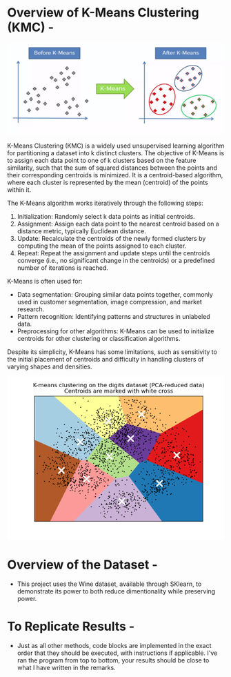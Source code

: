 # Overview of K-Means Clustering (KMC) - 

![KMC pic 1](./kmc_pic1.png)

K-Means Clustering (KMC) is a widely used unsupervised learning algorithm for partitioning a dataset into k distinct clusters. The objective of K-Means is to assign each data point to one of k clusters based on the feature similarity, such that the sum of squared distances between the points and their corresponding centroids is minimized. It is a centroid-based algorithm, where each cluster is represented by the mean (centroid) of the points within it.

The K-Means algorithm works iteratively through the following steps:

1. Initialization: Randomly select k data points as initial centroids.
2. Assignment: Assign each data point to the nearest centroid based on a distance metric, typically Euclidean distance.
3. Update: Recalculate the centroids of the newly formed clusters by computing the mean of the points assigned to each cluster.
4. Repeat: Repeat the assignment and update steps until the centroids converge (i.e., no significant change in the centroids) or a predefined number of iterations is reached.

K-Means is often used for:

- Data segmentation: Grouping similar data points together, commonly used in customer segmentation, image compression, and market research.
- Pattern recognition: Identifying patterns and structures in unlabeled data.
- Preprocessing for other algorithms: K-Means can be used to initialize centroids for other clustering or classification algorithms.

Despite its simplicity, K-Means has some limitations, such as sensitivity to the initial placement of centroids and difficulty in handling clusters of varying shapes and densities.

![KMC pic 2](./kmc_pic2.png)


# Overview of the Dataset - 

- This project uses the Wine dataset, available through SKlearn, to demonstrate its power to both reduce dimentionality while preserving power.



# To Replicate Results - 

- Just as all other methods, code blocks are implemented in the exact order that they should be executed, with instructions if applicable. I've ran the program from top to bottom, your results should be close to what I have written in the remarks. 
